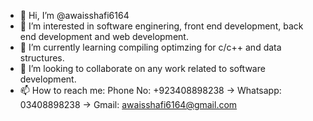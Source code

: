 - 👋 Hi, I’m @awaisshafi6164
- 👀 I’m interested in software enginering, front end development, back end development and web development.
- 🌱 I’m currently learning compiling optimzing for c/c++ and data structures. 
- 💞️ I’m looking to collaborate on any work related to software development. 
- 📫 How to reach me: Phone No: +923408898238 -> Whatsapp: 03408898238 -> Gmail: awaisshafi6164@gmail.com

<!---
awaisshafi6164/awaisshafi6164 is a ✨ special ✨ repository because its `README.md` (this file) appears on your GitHub profile.
You can click the Preview link to take a look at your changes.
--->

